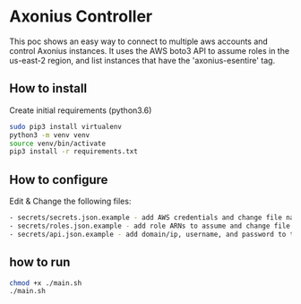 # Axonius Controller

This poc shows an easy way to connect to multiple aws accounts and control Axonius instances.
It uses the AWS boto3 API to assume roles in the us-east-2 region, and list instances that have
the 'axonius-esentire' tag. 

## How to install
Create initial requirements (python3.6)
```bash
sudo pip3 install virtualenv
python3 -m venv venv
source venv/bin/activate
pip3 install -r requirements.txt
```

## How to configure
Edit & Change the following files:
```bash
- secrets/secrets.json.example - add AWS credentials and change file name to secrets.json
- secrets/roles.json.example - add role ARNs to assume and change file name to roles.json
- secrets/api.json.example - add domain/ip, username, and password to the Axonius instances
``` 

## how to run
```bash
chmod +x ./main.sh
./main.sh
```
